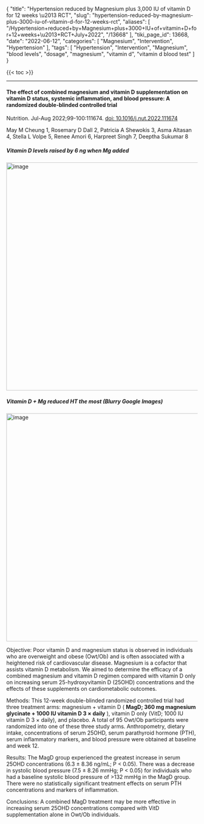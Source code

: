 {
    "title": "Hypertension reduced by Magnesium plus 3,000 IU of vitamin D for 12 weeks \u2013 RCT",
    "slug": "hypertension-reduced-by-magnesium-plus-3000-iu-of-vitamin-d-for-12-weeks-rct",
    "aliases": [
        "/Hypertension+reduced+by+Magnesium+plus+3000+IU+of+vitamin+D+for+12+weeks+\u2013+RCT+July+2022",
        "/13668"
    ],
    "tiki_page_id": 13668,
    "date": "2022-06-12",
    "categories": [
        "Magnesium",
        "Intervention",
        "Hypertension"
    ],
    "tags": [
        "Hypertension",
        "Intervention",
        "Magnesium",
        "blood levels",
        "dosage",
        "magnesium",
        "vitamin d",
        "vitamin d blood test"
    ]
}


{{< toc >}} 

---

#### The effect of combined magnesium and vitamin D supplementation on vitamin D status, systemic inflammation, and blood pressure: A randomized double-blinded controlled trial

Nutrition. Jul-Aug 2022;99-100:111674. [doi: 10.1016/j.nut.2022.111674](https://doi.org/10.1016/j.nut.2022.111674)

May M Cheung 1, Rosemary D Dall 2, Patricia A Shewokis 3, Asma Altasan 4, Stella L Volpe 5, Renee Amori 6, Harpreet Singh 7, Deeptha Sukumar 8

##### Vitamin D levels raised by 6 ng when Mg added

<img src="https://d378j1rmrlek7x.cloudfront.net/attachments/jpeg/mg-combined-bar-chart.jpg" alt="image" width="600">

##### Vitamin D + Mg reduced HT the most (Blurry Google Images)

<img src="https://d378j1rmrlek7x.cloudfront.net/attachments/jpeg/combined-blood-pressure.jpg" alt="image" width="600">

Objective: Poor vitamin D and magnesium status is observed in individuals who are overweight and obese (Owt/Ob) and is often associated with a heightened risk of cardiovascular disease. Magnesium is a cofactor that assists vitamin D metabolism. We aimed to determine the efficacy of a combined magnesium and vitamin D regimen compared with vitamin D only on increasing serum 25-hydroxyvitamin D (25OHD) concentrations and the effects of these supplements on cardiometabolic outcomes.

Methods: This 12-week double-blinded randomized controlled trial had three treatment arms: magnesium + vitamin D ( **MagD; 360 mg magnesium glycinate + 1000 IU vitamin D 3 × daily** ), vitamin D only (VitD; 1000 IU vitamin D 3 × daily), and placebo. A total of 95 Owt/Ob participants were randomized into one of these three study arms. Anthropometry, dietary intake, concentrations of serum 25OHD, serum parathyroid hormone (PTH), serum inflammatory markers, and blood pressure were obtained at baseline and week 12.

Results: The MagD group experienced the greatest increase in serum 25OHD concentrations (6.3 ± 8.36 ng/mL; P < 0.05). There was a decrease in systolic blood pressure (7.5 ± 8.26 mmHg; P < 0.05) for individuals who had a baseline systolic blood pressure of >132 mmHg in the MagD group. There were no statistically significant treatment effects on serum PTH concentrations and markers of inflammation.

Conclusions: A combined MagD treatment may be more effective in increasing serum 25OHD concentrations compared with VitD supplementation alone in Owt/Ob individuals.